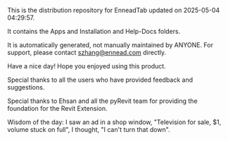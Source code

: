 This is the distribution repository for EnneadTab updated on 2025-05-04 04:29:57.

It contains the Apps and Installation and Help-Docs folders.

It is automatically generated, not manually maintained by ANYONE.
For support, please contact szhang@ennead.com directly.

Have a nice day! Hope you enjoyed using this product.

Special thanks to all the users who have provided feedback and suggestions.

Special thanks to Ehsan and all the pyRevit team for providing the foundation for the Revit Extension.



Wisdom of the day:
I saw an ad in a shop window, "Television for sale, $1, volume stuck on full", I thought, "I can't turn that down".
